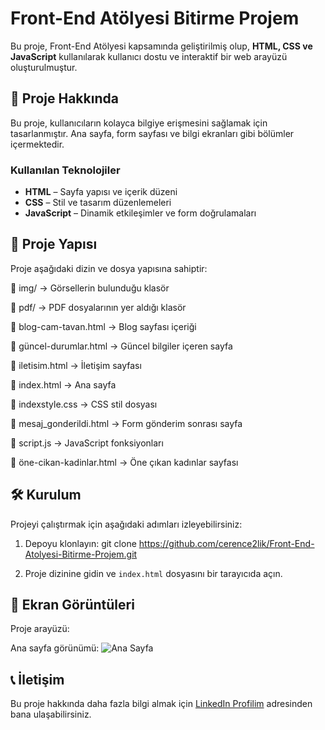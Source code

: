 # Front-End Atölyesi Bitirme Projem

Bu proje, Front-End Atölyesi kapsamında geliştirilmiş olup, **HTML, CSS ve JavaScript** kullanılarak kullanıcı dostu ve interaktif bir web arayüzü oluşturulmuştur.

## 🚀 Proje Hakkında

Bu proje, kullanıcıların kolayca bilgiye erişmesini sağlamak için tasarlanmıştır. Ana sayfa, form sayfası ve bilgi ekranları gibi bölümler içermektedir.

### Kullanılan Teknolojiler

- **HTML** – Sayfa yapısı ve içerik düzeni
- **CSS** – Stil ve tasarım düzenlemeleri
- **JavaScript** – Dinamik etkileşimler ve form doğrulamaları

## 📂 Proje Yapısı

Proje aşağıdaki dizin ve dosya yapısına sahiptir:

📁 img/ → Görsellerin bulunduğu klasör

📁 pdf/ → PDF dosyalarının yer aldığı klasör

📜 blog-cam-tavan.html → Blog sayfası içeriği

📜 güncel-durumlar.html → Güncel bilgiler içeren sayfa

📜 iletisim.html → İletişim sayfası

📜 index.html → Ana sayfa

📜 indexstyle.css → CSS stil dosyası

📜 mesaj_gonderildi.html → Form gönderim sonrası sayfa

📜 script.js → JavaScript fonksiyonları

📜 öne-cikan-kadinlar.html → Öne çıkan kadınlar sayfası


## 🛠 Kurulum

Projeyi çalıştırmak için aşağıdaki adımları izleyebilirsiniz:

1. Depoyu klonlayın:
git clone https://github.com/cerence2lik/Front-End-Atolyesi-Bitirme-Projem.git

2. Proje dizinine gidin ve `index.html` dosyasını bir tarayıcıda açın.

## 📸 Ekran Görüntüleri

Proje arayüzü:

Ana sayfa görünümü:
![Ana Sayfa](https://github.com/kullaniciadi/projeadi/blob/main/img/anasayfa.png)


## 📞 İletişim
Bu proje hakkında daha fazla bilgi almak için [LinkedIn Profilim](https://www.linkedin.com/in/cerencelik2) adresinden bana ulaşabilirsiniz.
